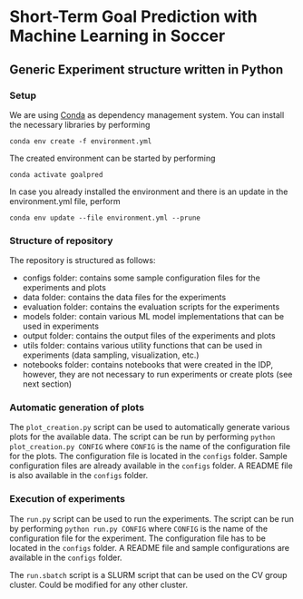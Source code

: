 # Short-Term Goal Prediction with Machine Learning in Soccer

## Generic Experiment structure written in Python

### Setup

We are using [Conda](https://docs.conda.io/en/latest/miniconda.html) as dependency management system.
You can install the necessary libraries by performing

```
conda env create -f environment.yml
```

The created environment can be started by performing

```
conda activate goalpred
```

In case you already installed the environment and there is an update in the environment.yml file, perform

```
conda env update --file environment.yml --prune
```

### Structure of repository

The repository is structured as follows:

- configs folder: contains some sample configuration files for the experiments and plots
- data folder: contains the data files for the experiments
- evaluation folder: contains the evaluation scripts for the experiments
- models folder: contain various ML model implementations that can be used in experiments
- output folder: contains the output files of the experiments and plots
- utils folder: contains various utility functions that can be used in experiments (data sampling, visualization, etc.)
- notebooks folder: contains notebooks that were created in the IDP, however, they are not necessary to run experiments
  or create plots (see next section)

### Automatic generation of plots

The `plot_creation.py` script can be used to automatically generate various plots for the available data.
The script can be run by performing `python plot_creation.py CONFIG` where `CONFIG` is the name of the configuration
file for the plots. The configuration file is located in the `configs` folder. Sample configuration files are already
available in the `configs` folder. A README file is also available in the `configs` folder.

### Execution of experiments

The `run.py` script can be used to run the experiments. The script can be run by performing `python run.py CONFIG` where
`CONFIG` is the name of the configuration file for the experiment. The configuration file has to be located in
the `configs` folder. A README file and sample configurations are available in the `configs` folder.

The `run.sbatch` script is a SLURM script that can be used on the CV group cluster. Could be modified for any other
cluster.